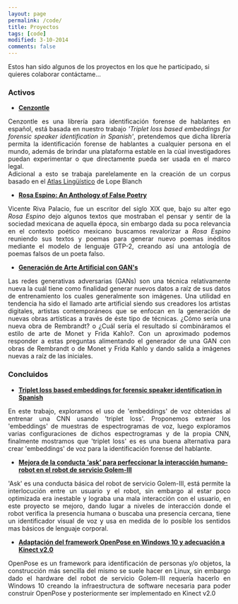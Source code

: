 ```yaml
---
layout: page
permalink: /code/
title: Proyectos
tags: [code]
modified: 3-10-2014
comments: false
---
```



Estos han sido algunos de los proyectos en los que he participado, si quieres colaborar contáctame...

### Activos

* [**Cenzontle**](https://gitlab.com/l52mas/cenzontle)<br>
<div style="text-align:justify">Cenzontle es una librería para identificación forense de hablantes en español, está basada en nuestro trabajo <i>'Triplet loss based embeddings for forensic speaker identification in Spanish'</i>, pretendemos que dicha librería permita la identificación forense de hablantes a cualquier persona en el mundo, además de brindar una plataforma estable en la cúal investigadores puedan experimentar o que directamente pueda ser usada en el marco legal. <br>
Adicional a esto se trabaja parelelamente en la creación de un corpus basado en el <a href="https://web.archive.org/web/20171206195155/http://lef.colmex.mx/index.php/investigaciones/atlas-lingueistico-de-mexico" target="_blank">Atlas Lingüístico</a> de Lope Blanch</div>


* [**Rosa Espino: An Anthology of False Poetry**]()<br>
<div style="text-align:justify">Vicente Riva Palacio, fue un escritor del siglo XIX que, bajo su alter ego <i>Rosa Espino</i> dejo algunos textos que mostraban el pensar y sentir de la sociedad mexicana de aquella época, sin embargo dada su poca relevancia en el contexto poético mexicano buscamos revalorizar a <i>Rosa Espino</i> reuniendo sus textos y poemas para generar nuevo poemas inéditos mediante el modelo de lenguaje GTP-2, creando así una antología de poemas falsos de un poeta falso.</div>


* [**Generación de Arte Artificial con GAN's**](https://github.com/emmanuelmaqueda/Arte_Artificial)<br>
<div style="text-align:justify">Las redes generativas adversarias (GANs) son una técnica relativamente nueva la cuál tiene como finalidad generar nuevos datos a raíz de sus datos de entrenamiento los cuales generalmente son imágenes. Una utilidad en tendencia ha sido el llamado arte artificial siendo sus creadores los artistas digitales, artistas contemporáneos que se enfocan en la generación de nuevas obras artísticas a través de éste tipo de técnicas. 
¿Cómo sería una nueva obra de Rembrandt? o ¿Cuál sería el resultado sí combináramos el estilo de arte de Monet y Frida Kahlo?. Con un aproximado podemos responder a estas preguntas alimentando el generador de una GAN con obras de Rembrandt o de Monet y Frida Kahlo y dando salida a imágenes nuevas a raíz de las iniciales. </div>

 
### Concluidos

* [**Triplet loss based embeddings for forensic speaker identification in Spanish**](https://arxiv.org/pdf/2102.12564.pdf)<br>
<div style="text-align:justify">En este trabajo, exploramos el uso de 'embeddings' de voz obtenidas al entrenar una CNN usando 'triplet loss'. Proponemos extraer los 'embeddings' de muestras de espectrogramas de voz, luego exploramos varias configuraciones de dichos espectrogramas y de la propia CNN, finalmente mostramos que 'triplet loss' es es una buena alternativa para crear 'embeddings' de voz para la identificación forense del hablante.</div>

* [**Mejora de la conducta ‘ask’ para perfeccionar la interacción humano-robot en el robot de servicio Golem-III**]()<br>
<div style="text-align:justify">'Ask' es una conducta básica del robot de servicio Golem-III, está permite la interlocución entre un usuario y el robot, sin embargo al estar poco optimizada era inestable y lograba una mala interacción con el usuario, en este proyecto se mejoro, dando lugar a niveles de interacción donde el robot verifica la presencia humana o buscaba una presencia cercana, tiene un identificador visual de voz y usa en medida de lo posible los sentidos mas básicos de lenguaje corporal.</div>

* [**Adaptación del framework OpenPose en Windows 10 y adecuación a Kinect v2.0**]()<br>
<div style="text-align:justify">OpenPose es un framework para identificación de personas y/o objetos, la construcción más sencilla del mismo se suele hacer en Linux, sin embargo dado el hardware del robot de servicio Golem-III requería hacerlo en Windows 10 creando la infraestructura de software necesaria para poder construir OpenPose y posteriormente ser implementado en Kinect v2.0</div>




